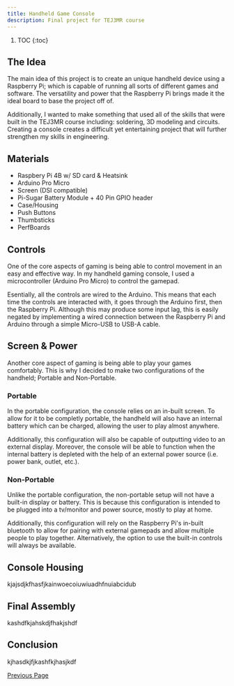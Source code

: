 ```yaml
---
title: Handheld Game Console
description: Final project for TEJ3MR course
---
```


1. TOC
{:toc}

## The Idea
The main idea of this project is to create an unique handheld device using a Raspberry Pi; which is capable of running all sorts of different games and software. The versatility and power that the Raspberry Pi brings made it the ideal board to base the project off of.

Additionally, I wanted to make something that used all of the skills that were built in the TEJ3MR course including: soldering, 3D modeling and circuits. Creating a console creates a difficult yet entertaining project that will further strengthen my skills in engineering.

## Materials
- Raspbery Pi 4B w/ SD card & Heatsink
- Arduino Pro Micro
- Screen (DSI compatible)
- Pi-Sugar Battery Module + 40 Pin GPIO header
- Case/Housing
- Push Buttons
- Thumbsticks
- PerfBoards

## Controls
One of the core aspects of gaming is being able to control movement in an easy and effective way. In my handheld gaming console, I used a microcontroller (Arduino Pro Micro) to control the gamepad.

Esentially, all the controls are wired to the Arduino. This means that each time the controls are interacted with, it goes through the Arduino first, then the Raspberry Pi. Although this may produce some input lag, this is easily negated by implementing a wired connection between the Raspberry Pi and  Arduino through a simple Micro-USB to USB-A cable.

## Screen & Power
Another core aspect of gaming is being able to play your games comfortably. This is why I decided to make two configurations of the handheld; Portable and Non-Portable.

### Portable
In the portable configuration, the console relies on an in-built screen. To allow for it to be completly portable, the handheld will also have an internal battery which can be charged, allowing the user to play almost anywhere. 

Additionally, this configuration will also be capable of outputting video to an external display. Moreover, the console will be able to function when the internal battery is depleted with the help of an external power source (i.e. power bank, outlet, etc.).

### Non-Portable
Unlike the portable configuration, the non-portable setup will not have a built-in display or battery. This is because this configuration is intended to be plugged into a tv/monitor and power source, mostly to play at home. 

Additionally, this configuration will rely on the Raspberry Pi's in-built bluetooth to allow for pairing with external gamepads and allow multiple people to play together. Alternatively, the option to use the built-in controls will always be available.

## Console Housing
kjajsdjkfhasfjkainwoecoiuwiuadhfnuiabcidub

## Final Assembly
kashdfkjahskdjfhakjshdf

## Conclusion
kjhasdkjfjkashfkjhasjkdf

[Previous Page](./)
